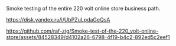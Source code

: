 Smoke testing of the entire 220 volt online store business path.


https://disk.yandex.ru/i/UbPZuLpdaGeQsA


https://github.com/raf-zig/Smoke-test-of-the-220_volt-online-store/assets/84528349/d4102a26-6798-4f19-b4c2-892ed5c2eef1

